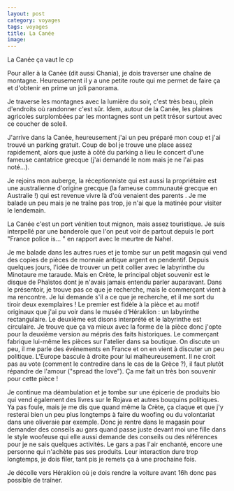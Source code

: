 ```yaml
---
layout: post 
category: voyages
tags: voyages
title: La Canée 
image: 
---
```


La Canée ça vaut le cp

<!--more-->

Pour aller à la Canée (dit aussi Chania), je dois traverser une chaîne de montagne. Heureusement il y a une petite route qui me permet de faire ça et d'obtenir en prime un joli panorama. 

Je traverse les montagnes avec la lumière du soir, c'est très beau, plein d'endroits où randonner c'est sûr. Idem, autour de la Canée, les plaines agricoles surplombées par les montagnes sont un petit trésor surtout avec ce coucher de soleil. 

J'arrive dans la Canée, heureusement j'ai un peu préparé mon coup et j'ai trouvé un parking gratuit. Coup de bol je trouve une place assez rapidement, alors que juste à côté du parking a lieu le concert d'une fameuse cantatrice grecque (j'ai demandé le nom mais je ne l'ai pas noté...).

Je rejoins mon auberge, la réceptionniste qui est aussi la propriétaire est une australienne d'origine grecque (la fameuse communauté grecque en Australie !) qui est revenue vivre là d'où venaient des parents . Je me balade un peu mais je ne traîne pas trop, je n'ai que la matinée pour visiter le lendemain. 

La Canée c'est un port vénitien tout mignon, mais assez touristique. Je suis interpellé par une banderole que l'on peut voir de partout depuis le port "France police is... " en rapport avec le meurtre de Nahel. 

Je me balade dans les autres rues et je tombe sur un petit magasin qui vend des copies de pièces de monnaie antique argent en pendentif. Depuis quelques jours, l'idée de trouver un petit collier avec le labyrinthe du Minotaure me taraude. Mais en Crète, le principal objet souvenir est le disque de Phaïstos dont je n'avais jamais entendu parler auparavant. Dans le présentoir, je trouve pas ce que je recherche, mais le commerçant vient à ma rencontre. Je lui demande s'il a ce que je recherche, et il me sort du tiroir deux exemplaires ! Le premier est fidèle à la pièce et au motif originaux que j'ai pu voir dans le musée d'Héraklion : un labyrinthe rectangulaire. Le deuxième est disons interprété et le labyrinthe est circulaire. Je trouve que ça va mieux avec la forme de la pièce donc j'opte pour la deuxième version au mépris des faits historiques. 
Le commerçant fabrique lui-même les pièces sur l'atelier dans sa boutique. On discute un peu, il me parle des événements en France et on en vient à discuter un peu politique. L'Europe bascule à droite pour lui malheureusement. Il ne croit pas au vote (comment le contredire dans le cas de la Grèce ?), il faut plutôt répandre de l'amour ("spread the love").
Ça me fait un très bon souvenir pour cette pièce ! 

Je continue ma déambulation et je tombe sur une épicerie de produits bio qui vend également des livres sur le Rojava et autres bouquins politiques. Ya pas foule, mais je me dis que quand même la Crète, ça claque et que j'y resterai bien un peu plus longtemps à faire du woofing ou du volontariat dans une oliveraie par exemple. Donc je rentre dans le magasin pour demander des conseils au gars quand passe juste devant moi une fille dans le style woofeuse qui elle aussi demande des conseils ou des références pour je ne sais quelques activités. Le gars a pas l'air enchanté, encore une personne qui n'achète pas ses produits. Leur interaction dure trop longtemps, je dois filer, tant pis je remets ça à une prochaine fois. 

Je décolle vers Héraklion où je dois rendre la voiture avant 16h donc pas possible de traîner. 